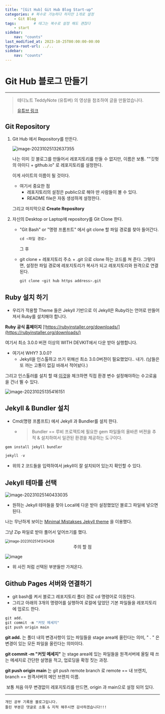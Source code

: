 ```yaml
---
title: "[Git Hub] Git Hub Blog Start-up"
categories: # 복수로 가능하다 하지만 1개로 설정
    - Git Blog
tags:        # 태그는 복수로 설정 해도 괜찮다
    - start
sidebar:   
    nav: "counts"
last_modified_at: 2023-10-25T00:00:00-00:00
typora-root-url: ../..
sidebar:
    nav: "counts"
---
```




# Git Hub 블로그 만들기 

---

  

> 테디노트 TeddyNote (유튜버) 의 영상을 참조하여 글을 만들었습니다.
>
> [유튜브 링크](https://www.youtube.com/@teddynote) 

## Git Repository

1. Git Hub 에서 Repository를 만든다. 

     ![image-20231025132637355](/images/2023-10-25-git-start/image-20231025132637355.png)

     

   나는 이미 깃 블로그를 만들어서 레포지토리를 만들 수 없지만, 이름은 보통.  ""깃헛의 아이디 + github.io" 로 레포지토리를 설정한다.

   이게 사이트의 이름이 될 것이다.

   - 여기서 중요한 점
     - 레포지토리의 설정은 public으로 해야 딴 사람들이 볼 수 있다.
     - README file은 자동 생성하게 설정한다.

   그리고 마지막으로 **Create Repository**

     

     

2. 자신의 Desktop or  Laptop에 repository를 Git Clone 한다.

   - "Git Bash" or "명령 프롬프트" 에서 git clone 할 파일 경로를 찾아 들어간다.

     ```python
     cd <파일 경로>
     ```

     그 후

       

   - git clone +  레포지토리 주소 + .git 으로  clone 하는 코드를 쳐 준다.  그렇다면, 설정한 파일 경로에 레포지토리가 복사가 되고 레포지토리와 원격으로 연결된다.

     ```python
     git clone <git hub https address>.git
     ```

  

  

## Ruby 설치 하기

- 우리가 적용할 Theme 들은 Jekyll 기반으로 이 Jekyll은 Ruby라는 언어로 만들어져서 Ruby를 설치해야 합니다.

**Ruby 공식 홈페이지** [!https://rubyinstaller.org/downloads/](https://rubyinstaller.org/downloads/)

여기서 최소 3.0.0 버젼 이상의 WITH DEVKIT에서 다운 받아 실행합니다.

  

 - 여기서 WHY? 3.0.0?
   - Jekyll을 인스톨하고 쓰기 위해선 최소 3.0.0버젼이 필요했었다.. 내가. 
     (남들은 또 까는 고통이 없길 바래서 적어놨다.)

그리고 인스톨러를 설치 할 때 <u>이것</u>을 체크하면 직접 환경 변수 설정해야하는 수고로움을 건너 뛸 수 있다.

<img src="/images/2023-10-25-git-start/image-20231025135416151.png" alt="image-20231025135416151" align="center" />



  

  

## Jekyll & Bundler 설치

- Cmd(명령 프롬프트) 에서 Jekyll 과 Bundler를 설치 한다.

  - > Bundler ==  루비 프로젝트에 필요한 gem 파일들의 올바른 버젼을 추적 & 설치하여서 일관된 환경을 제공하는 도구이다.

```python
gem install jekyll bundler

jekyll -v
```

- 위의 2 코드들을 입력하여서 jekyll이 잘 설치되어 있는지 확인할 수 있다.

    

  
  
  

## Jekyll 테마를 선택

![image-20231025140433035](/images/2023-10-25-git-start/image-20231025140433035.png)

  

  

- 원하는 Jekyll  테마들을 찾아 Local에 다운 받아 설정했었던 블로그 파일에 넣으면 된다.

나는 무난하게 보이는 [Minimal Mistakses Jekyll theme](https://github.com/mmistakes/minimal-mistakes)  을 이용했다.

그냥 Zip 파일로 받아 풀어서 덮어쓰기를 했다.

<img src="/images/2023-10-25-git-start/image-20231025141243426.png" alt="image-20231025141243426" style="zoom:80%;" />

<center> 주의 할 점 </center>

![image](/images/2023-10-25-git-start/image.png)

- 위 사진 처럼 선택된 부분들만 가져온다.

  

  

## Github Pages 서버와 연결하기

- git bash를 켜서 블로그 레포지토리 폴더 경로 cd 명령어로 이동한다. 
- 그리고 아래의 3개의 명령어를 실행하여 로컬에 덮었던 기본 파일들을 레포지토리에 업로드 한다.

```python
git add.
git commit -m "커밋 메세지"
git push origin main
```

  

**git add.** 는 폴더 내의 변경사항이 있는 파일들을 stage area에 올린다는 의미, " . " 은 변경이 있는 모든 파일을 올린다는 의미이다.

**git commit -m "커밋 메세지"** 는 stage area에 있는 파일들을 원격서버에 올릴 때 쓰는 메세지로 간단한 설명을 적고, 업로딩을 확정 짓는 과정.

**git push origin main** 는 git push remote branch 로 remote == 내 브렌치, branch == 원격서버의 메인 브렌치 이름.

​		보통 처음 아무 변경없이 레포지토리를 만드면, origin 과 main으로 설정 되어 있다.

---

```
개인 공부 기록용 블로그입니다.
틀린 부분은 댓글로 소통 & 지적 해주시면 감사하겠습니다!!!
```
